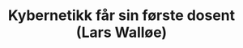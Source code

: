 ---
title: Kybernetikk får sin første dosent (Lars Walløe)
tags: ifi
year: 1969
sources:
  - http://cyb.ifi.uio.no/gammelweb/div/jubileum/hefte.bakgr.og.hist.html Cybernetisk Selskab 25 års-jubileumshefte
view: none
---